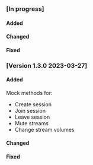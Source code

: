 ### [In progress]

#### Added

#### Changed

#### Fixed

### [Version 1.3.0 2023-03-27]
#### Added

Mock methods for:

* Create session
* Join session
* Leave session
* Mute streams
* Change stream volumes

#### Changed

#### Fixed
